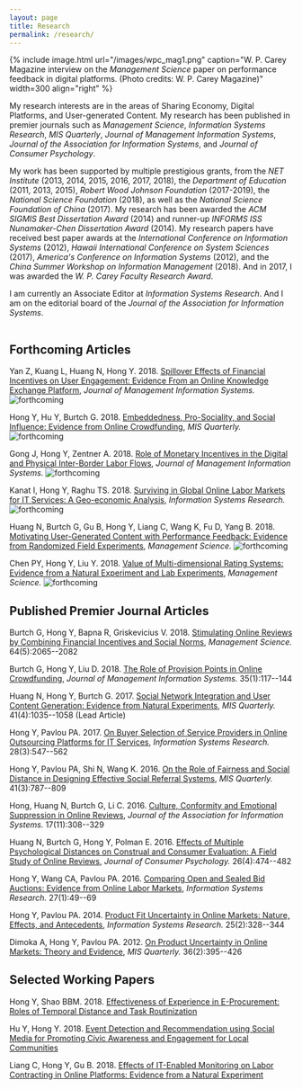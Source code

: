 ```yaml
---
layout: page
title: Research
permalink: /research/
---
```


{% include image.html url="/images/wpc_mag1.png" caption="W. P. Carey Magazine interview on the <i>Management Science</i> paper on performance feedback in digital platforms. (Photo credits: W. P. Carey Magazine)" width=300 align="right" %}

My research interests are in the areas of Sharing Economy, Digital Platforms, and User-generated Content. My research has been published in premier journals such as <i>Management Science</i>, <i>Information Systems Research</i>, <i>MIS Quarterly</i>, <i>Journal of Management Information Systems</i>, <i>Journal of the Association for Information Systems</i>, and <i>Journal of Consumer Psychology</i>. 

My work has been supported by multiple prestigious grants, from the <i>NET Institute</i> (2013, 2014, 2015, 2016, 2017, 2018), the <i>Department of Education</i> (2011, 2013, 2015), <i>Robert Wood Johnson Foundation</i> (2017-2019), the <i>National Science Foundation</i> (2018), as well as the <i>National Science Foundation of China</i> (2017). My research has been awarded the <i>ACM SIGMIS Best Dissertation Award</i> (2014) and runner-up <i>INFORMS ISS Nunamaker-Chen Dissertation Award</i> (2014). My research papers have received best paper awards at the <i>International Conference on Information Systems</i> (2012), <i>Hawaii International Conference on System Sciences</i> (2017), <i>America's Conference on Information Systems</i> (2012), and the <i>China Summer Workshop on Information Management</i> (2018). And in 2017, I was awarded the <i>W. P. Carey Faculty Research Award</i>.

I am currently an Associate Editor at <i>Information Systems Research</i>. And I am on the editorial board of the <i>Journal of the Association for Information Systems</i>.
 
<hr style="clear:both;visibility: hidden;" />  

## Forthcoming Articles 

<!-- ![conditional](https://img.shields.io/badge/-conditional%20accept-orange.svg) -->

Yan Z, Kuang L, Huang N, Hong Y. 2018. [Spillover Effects of Financial Incentives on User Engagement: Evidence From an Online Knowledge Exchange Platform](https://papers.ssrn.com/sol3/papers.cfm?abstract_id=3154655), *Journal of Management Information Systems.* ![forthcoming](https://img.shields.io/badge/-forthcoming-blue.svg)

Hong Y, Hu Y, Burtch G. 2018. [Embeddedness, Pro-Sociality, and Social Influence: Evidence from Online Crowdfunding](https://papers.ssrn.com/sol3/papers.cfm?abstract_id=3125936), *MIS Quarterly.* ![forthcoming](https://img.shields.io/badge/-forthcoming-blue.svg)

Gong J, Hong Y, Zentner A. 2018. [Role of Monetary Incentives in the Digital and Physical Inter-Border Labor Flows](https://papers.ssrn.com/sol3/papers.cfm?abstract_id=3182905), *Journal of Management Information Systems.* ![forthcoming](https://img.shields.io/badge/-forthcoming-blue.svg)

Kanat I, Hong Y, Raghu TS. 2018. [Surviving in Global Online Labor Markets for IT Services: A Geo-economic Analysis](https://pubsonline.informs.org/doi/abs/10.1287/isre.2017.0751), *Information Systems Research.* ![forthcoming](https://img.shields.io/badge/-forthcoming-blue.svg)

Huang N, Burtch G, Gu B, Hong Y, Liang C, Wang K, Fu D, Yang B. 2018. [Motivating User-Generated Content with Performance Feedback: Evidence from Randomized Field Experiments](https://pubsonline.informs.org/doi/abs/10.1287/isre.2017.0751), *Management Science.* ![forthcoming](https://img.shields.io/badge/-forthcoming-blue.svg)

Chen PY, Hong Y, Liu Y. 2018. [Value of Multi-dimensional Rating Systems: Evidence from a Natural Experiment and Lab Experiments](http://pubsonline.informs.org/doi/abs/10.1287/mnsc.2017.2852), *Management Science.* ![forthcoming](https://img.shields.io/badge/-forthcoming-blue.svg)

## Published Premier Journal Articles 

Burtch G, Hong Y, Bapna R, Griskevicius V. 2018. [Stimulating Online Reviews by Combining Financial Incentives and Social Norms](http://pubsonline.informs.org/doi/abs/10.1287/mnsc.2016.2715), *Management Science.* 64(5):2065--2082

Burtch G, Hong Y, Liu D. 2018. [The Role of Provision Points in Online Crowdfunding](https://www.tandfonline.com/doi/full/10.1080/07421222.2018.1440764), *Journal of Management Information Systems.* 35(1):117--144

Huang N, Hong Y, Burtch G. 2017. [Social Network Integration and User Content Generation: Evidence from Natural Experiments](https://misq.org/social-network-integration-and-user-content-generation-evidence-from-natural-experiments.html), *MIS Quarterly.* 41(4):1035--1058 (Lead Article)

Hong Y, Pavlou PA. 2017. [On Buyer Selection of Service Providers in Online Outsourcing Platforms for IT Services](http://pubsonline.informs.org/doi/abs/10.1287/isre.2017.0709), *Information Systems Research.* 28(3):547--562

Hong Y, Pavlou PA, Shi N, Wang K. 2016. [On the Role of Fairness and Social Distance in Designing Effective Social Referral Systems](https://misq.org/on-the-role-of-fairness-and-social-distance-in-designing-effective-social-referral-systems.html), *MIS Quarterly.* 41(3):787--809

Hong, Huang N, Burtch G, Li C. 2016. [Culture, Conformity and Emotional Suppression in Online Reviews](http://aisel.aisnet.org/jais/vol17/iss11/2/), *Journal of the Association for Information Systems.* 17(11):308--329

Huang N, Burtch G, Hong Y, Polman E. 2016. [Effects of Multiple Psychological Distances on Construal and Consumer Evaluation: A Field Study of Online Reviews](https://doi.org/10.1016/j.jcps.2016.03.001), *Journal of Consumer Psychology.* 26(4):474--482

Hong Y, Wang CA, Pavlou PA. 2016. [Comparing Open and Sealed Bid Auctions: Evidence from Online Labor Markets](https://doi.org/10.1287/isre.2015.0606), *Information Systems Research.* 27(1):49--69

Hong Y, Pavlou PA. 2014. [Product Fit Uncertainty in Online Markets: Nature, Effects, and Antecedents](https://doi.org/10.1287/isre.2014.0520), *Information Systems Research.* 25(2):328--344

Dimoka A, Hong Y, Pavlou PA. 2012. [On Product Uncertainty in Online Markets: Theory and Evidence](https://misq.org/on-product-uncertainty-in-online-markets-theory-and-evidence.html), *MIS Quarterly.* 36(2):395--426


## Selected Working Papers

Hong Y, Shao BBM. 2018. [Effectiveness of Experience in E-Procurement: Roles of Temporal Distance and Task Routinization](https://papers.ssrn.com/sol3/papers.cfm?abstract_id=3294028)

Hu Y, Hong Y. 2018. [Event Detection and Recommendation using Social Media for Promoting Civic Awareness and Engagement for Local Communities](https://papers.ssrn.com/sol3/papers.cfm?abstract_id=3257060)

Liang C, Hong Y, Gu B. 2018. [Effects of IT-Enabled Monitoring on Labor Contracting in Online Platforms: Evidence from a Natural Experiment](https://papers.ssrn.com/sol3/papers.cfm?abstract_id=2844920)


